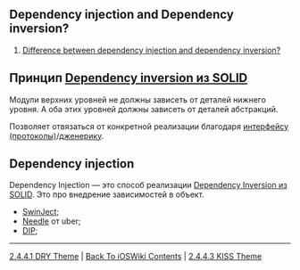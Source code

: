 ## Dependency injection and Dependency inversion?

1. [Difference between dependency injection and dependency inversion?](https://github.com/sashakid/ios-guide/blob/master/Main/6_architecture.md#difference-between-dependency-injection-and-dependency-inversion)

## Принцип [Dependency inversion из SOLID](./2.4.4.5%20SOLID.md)

Модули верхних уровней не должны зависеть от деталей нижнего уровня. А оба этих уровней должны зависеть от деталей абстракций. 

Позволяет отвязаться от конкретной реализации благодаря [интерфейсу (протоколы)](/5%20Swift/5.4%20Protocol/5.4.1%20Protocol.md)/[дженерику](/5%20Swift/5.5%20AbstractMechanism/5.5.1%20Generics.md).

## Dependency injection

Dependency Injection — это способ реализации [Dependency Inversion из SOLID](./2.4.4.5%20SOLID.md). Это про внедрение зависимостей в объект.

* [SwinJect](https://github.com/Swinject/Swinject);
* [Needle](https://github.com/uber/needle) от uber;
* [DIP](https://github.com/AliSoftware/Dip);

 ---

[2.4.4.1 DRY Theme](./2.4.4.1%20%20DRY.md) | [Back To iOSWiki Contents](https://github.com/eldaroid/iOSWiki) | [2.4.4.3 KISS Theme](./2.4.4.3%20KISS.md)
